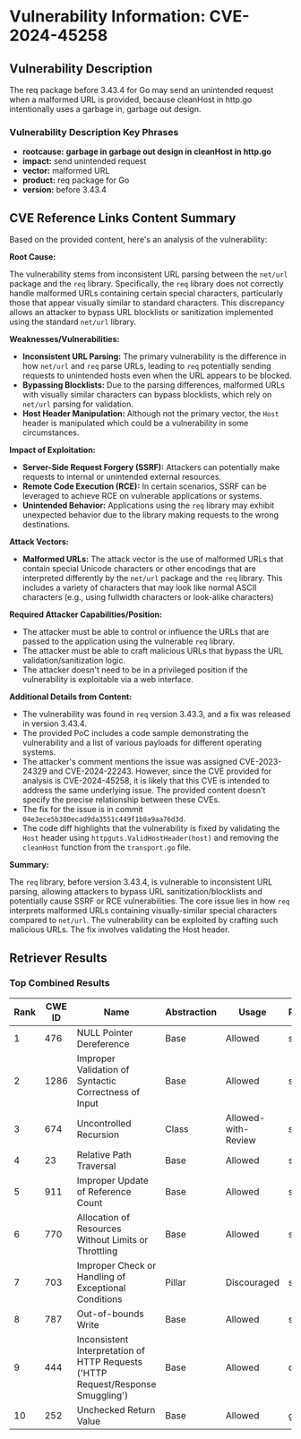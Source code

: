 # Vulnerability Information: CVE-2024-45258

## Vulnerability Description
The req package before 3.43.4 for Go may send an unintended request when a malformed URL is provided, because cleanHost in http.go intentionally uses a garbage in, garbage out design.

### Vulnerability Description Key Phrases
- **rootcause:** **garbage in garbage out design in cleanHost in http.go**
- **impact:** send unintended request
- **vector:** malformed URL
- **product:** req package for Go
- **version:** before 3.43.4

## CVE Reference Links Content Summary
Based on the provided content, here's an analysis of the vulnerability:

**Root Cause:**

The vulnerability stems from inconsistent URL parsing between the `net/url` package and the `req` library. Specifically, the `req` library does not correctly handle malformed URLs containing certain special characters, particularly those that appear visually similar to standard characters. This discrepancy allows an attacker to bypass URL blocklists or sanitization implemented using the standard `net/url` library.

**Weaknesses/Vulnerabilities:**

*   **Inconsistent URL Parsing:** The primary vulnerability is the difference in how `net/url` and `req` parse URLs, leading to `req` potentially sending requests to unintended hosts even when the URL appears to be blocked.
*   **Bypassing Blocklists:**  Due to the parsing differences,  malformed URLs with visually similar characters can bypass blocklists, which rely on `net/url` parsing for validation.
*   **Host Header Manipulation:** Although not the primary vector, the `Host` header is manipulated which could be a vulnerability in some circumstances.

**Impact of Exploitation:**

*   **Server-Side Request Forgery (SSRF):** Attackers can potentially make requests to internal or unintended external resources.
*   **Remote Code Execution (RCE):** In certain scenarios, SSRF can be leveraged to achieve RCE on vulnerable applications or systems.
*   **Unintended Behavior:** Applications using the `req` library may exhibit unexpected behavior due to the library making requests to the wrong destinations.

**Attack Vectors:**

*   **Malformed URLs:** The attack vector is the use of malformed URLs that contain special Unicode characters or other encodings that are interpreted differently by the `net/url` package and the `req` library. This includes a variety of characters that may look like normal ASCII characters (e.g., using fullwidth characters or look-alike characters)

**Required Attacker Capabilities/Position:**

*   The attacker must be able to control or influence the URLs that are passed to the application using the vulnerable `req` library.
*   The attacker must be able to craft malicious URLs that bypass the URL validation/sanitization logic.
*   The attacker doesn't need to be in a privileged position if the vulnerability is exploitable via a web interface.

**Additional Details from Content:**

*   The vulnerability was found in `req` version 3.43.3, and a fix was released in version 3.43.4.
*   The provided PoC includes a code sample demonstrating the vulnerability and a list of various payloads for different operating systems.
*   The attacker's comment mentions the issue was assigned CVE-2023-24329 and CVE-2024-22243. However, since the CVE provided for analysis is CVE-2024-45258, it is likely that this CVE is intended to address the same underlying issue. The provided content doesn't specify the precise relationship between these CVEs.
* The fix for the issue is in commit `04e3ece5b380ecad9da3551c449f1b8a9aa76d3d`.
*   The code diff highlights that the vulnerability is fixed by validating the `Host` header using `httpguts.ValidHostHeader(host)` and removing the `cleanHost` function from the `transport.go` file.

**Summary:**

The `req` library, before version 3.43.4, is vulnerable to inconsistent URL parsing, allowing attackers to bypass URL sanitization/blocklists and potentially cause SSRF or RCE vulnerabilities. The core issue lies in how `req` interprets malformed URLs containing visually-similar special characters compared to `net/url`. The vulnerability can be exploited by crafting such malicious URLs. The fix involves validating the Host header.

## Retriever Results

### Top Combined Results

| Rank | CWE ID | Name | Abstraction | Usage  | Retrievers | Individual Scores |
|------|--------|------|-------------|-------|------------|-------------------|
| 1 | 476 | NULL Pointer Dereference | Base | Allowed | sparse | 0.254 |
| 2 | 1286 | Improper Validation of Syntactic Correctness of Input | Base | Allowed | sparse | 0.223 |
| 3 | 674 | Uncontrolled Recursion | Class | Allowed-with-Review | sparse | 0.222 |
| 4 | 23 | Relative Path Traversal | Base | Allowed | sparse | 0.221 |
| 5 | 911 | Improper Update of Reference Count | Base | Allowed | sparse | 0.216 |
| 6 | 770 | Allocation of Resources Without Limits or Throttling | Base | Allowed | sparse | 0.210 |
| 7 | 703 | Improper Check or Handling of Exceptional Conditions | Pillar | Discouraged | sparse | 0.209 |
| 8 | 787 | Out-of-bounds Write | Base | Allowed | sparse | 0.208 |
| 9 | 444 | Inconsistent Interpretation of HTTP Requests ('HTTP Request/Response Smuggling') | Base | Allowed | dense | 0.426 |
| 10 | 252 | Unchecked Return Value | Base | Allowed | graph | 0.002 |

